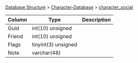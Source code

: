 [Database Structure](Database-Structure) > [Character-Database](Character-Database) > [character_social](character_social)

Column | Type | Description
--- | --- | ---
Guid | int(10) unsigned | 
Friend | int(10) unsigned | 
Flags | tinyint(3) unsigned | 
Note | varchar(48) | 
